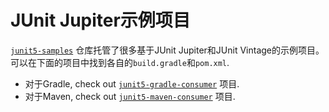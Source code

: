 # JUnit Jupiter示例项目

[`junit5-samples`](https://github.com/junit-team/junit5-samples) 仓库托管了很多基于JUnit Jupiter和JUnit Vintage的示例项目。可以在下面的项目中找到各自的`build.gradle`和`pom.xml`.

* 对于Gradle, check out [`junit5-gradle-consumer`](https://github.com/junit-team/junit5-samples/tree/r5.0.2/junit5-gradle-consumer) 项目.
* 对于Maven, check out [`junit5-maven-consumer`](https://github.com/junit-team/junit5-samples/tree/r5.0.2/junit5-maven-consumer) 项目.